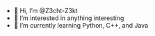 - 👋 Hi, I’m @Z3cht-Z3kt
- 👀 I’m interested in anything interesting
- 🌱 I’m currently learning Python, C++, and Java

<!---
Z3cht-Z3kt/Z3cht-Z3kt is a ✨ special ✨ repository because its `README.md` (this file) appears on your GitHub profile.
You can click the Preview link to take a look at your changes.
--->
